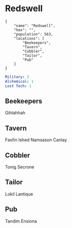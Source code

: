 # Redswell

```
{
    "name": "Redswell",
    "hex": "",
    "population": 563,
    "locations": [
        "Beekeepers",
        "Tavern",
        "Cobbler",
        "Tailor",
        "Pub"
    ]
}
```
```yml
Military: 2
Alchemical: 1
Lost Tech: 1
```

## Beekeepers
Gihlahhah

## Tavern
Fasfin Ished
Namsason Canlay

## Cobbler
Tonig Secrone

## Tailor
Lokil Lantique


## Pub
Tandim Ensiona